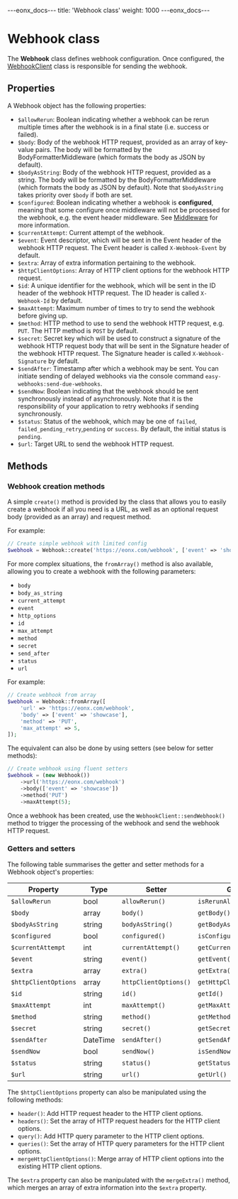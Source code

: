 ---eonx_docs---
title: 'Webhook class'
weight: 1000
---eonx_docs---

# Webhook class

The **Webhook** class defines webhook configuration. Once configured, the [WebhookClient](webhook-client.md) class is
responsible for sending the webhook.

## Properties

A Webhook object has the following properties:

- `$allowRerun`: Boolean indicating whether a webhook can be rerun multiple times after the webhook is in a final state
  (i.e. success or failed).
- `$body`: Body of the webhook HTTP request, provided as an array of key-value pairs. The body will be formatted by the
  BodyFormatterMiddleware (which formats the body as JSON by default).
- `$bodyAsString`: Body of the webhook HTTP request, provided as a string. The body will be formatted by the
  BodyFormatterMiddleware (which formats the body as JSON by default). Note that `$bodyAsString` takes priority over
  `$body` if both are set.
- `$configured`: Boolean indicating whether a webhook is **configured**, meaning that some configure once middleware
  will not be processed for the webhook, e.g. the event header middleware. See [Middleware](middleware.md) for more
  information.
- `$currentAttempt`: Current attempt of the webhook.
- `$event`: Event descriptor, which will be sent in the Event header of the webhook HTTP request. The Event header is
  called `X-Webhook-Event` by default.
- `$extra`: Array of extra information pertaining to the webhook.
- `$httpClientOptions`: Array of HTTP client options for the webhook HTTP request.
- `$id`: A unique identifier for the webhook, which will be sent in the ID header of the webhook HTTP request. The ID
  header is called `X-Webhook-Id` by default.
- `$maxAttempt`: Maximum number of times to try to send the webhook before giving up.
- `$method`: HTTP method to use to send the webhook HTTP request, e.g. `PUT`. The HTTP method is `POST` by default.
- `$secret`: Secret key which will be used to construct a signature of the webhook HTTP request body that will be sent
  in the Signature header of the webhook HTTP request. The Signature header is called `X-Webhook-Signature` by default.
- `$sendAfter`: Timestamp after which a webhook may be sent. You can initiate sending of delayed webhooks via the
  console command `easy-webhooks:send-due-webhooks`.
- `$sendNow`: Boolean indicating that the webhook should be sent synchronously instead of asynchronously. Note that it
  is the responsibility of your application to retry webhooks if sending synchronously.
- `$status`: Status of the webhook, which may be one of `failed`, `failed_pending_retry`,`pending` or `success`. By
  default, the initial status is `pending`.
- `$url`: Target URL to send the webhook HTTP request.

## Methods

### Webhook creation methods

A simple `create()` method is provided by the class that allows you to easily create a webhook if all you need is a URL,
as well as an optional request body (provided as an array) and request method.

For example:

```php
// Create simple webhook with limited config
$webhook = Webhook::create('https://eonx.com/webhook', ['event' => 'showcase'], 'PUT');
```

For more complex situations, the `fromArray()` method is also available, allowing you to create a webhook with the
following parameters:

- `body`
- `body_as_string`
- `current_attempt`
- `event`
- `http_options`
- `id`
- `max_attempt`
- `method`
- `secret`
- `send_after`
- `status`
- `url`

For example:

```php
// Create webhook from array
$webhook = Webhook::fromArray([
    'url' => 'https://eonx.com/webhook',
    'body' => ['event' => 'showcase'],
    'method' => 'PUT',
    'max_attempt' => 5,
]);
```

The equivalent can also be done by using setters (see below for setter methods):

```php
// Create webhook using fluent setters
$webhook = (new Webhook())
    ->url('https://eonx.com/webhook')
    ->body(['event' => 'showcase'])
    ->method('PUT')
    ->maxAttempt(5);
```

Once a webhook has been created, use the `WebhookClient::sendWebhook()` method to trigger the processing of the webhook
and send the webhook HTTP request.

### Getters and setters

The following table summarises the getter and setter methods for a Webhook object's properties:

| Property             | Type     | Setter                | Getter                   |
| -------------------- | -------- | --------------------- | ------------------------ |
| `$allowRerun`        | bool     | `allowRerun()`        | `isRerunAllowed()`       |
| `$body`              | array    | `body()`              | `getBody()`              |
| `$bodyAsString`      | string   | `bodyAsString()`      | `getBodyAsString()`      |
| `$configured`        | bool     | `configured()`        | `isConfigured()`         |
| `$currentAttempt`    | int      | `currentAttempt()`    | `getCurrentAttempt()`    |
| `$event`             | string   | `event()`             | `getEvent()`             |
| `$extra`             | array    | `extra()`             | `getExtra()`             |
| `$httpClientOptions` | array    | `httpClientOptions()` | `getHttpClientOptions()` |
| `$id`                | string   | `id()`                | `getId()`                |
| `$maxAttempt`        | int      | `maxAttempt()`        | `getMaxAttempt()`        |
| `$method`            | string   | `method()`            | `getMethod()`            |
| `$secret`            | string   | `secret()`            | `getSecret()`            |
| `$sendAfter`         | DateTime | `sendAfter()`         | `getSendAfter()`         |
| `$sendNow`           | bool     | `sendNow()`           | `isSendNow()`            |
| `$status`            | string   | `status()`            | `getStatus()`            |
| `$url`               | string   | `url()`               | `getUrl()`               |

The `$httpClientOptions` property can also be manipulated using the following methods:

- `header()`: Add HTTP request header to the HTTP client options.
- `headers()`: Set the array of HTTP request headers for the HTTP client options.
- `query()`: Add HTTP query parameter to the HTTP client options.
- `queries()`: Set the array of HTTP query parameters for the HTTP client options.
- `mergeHttpClientOptions()`: Merge array of HTTP client options into the existing HTTP client options.

The `$extra` property can also be manipulated with the `mergeExtra()` method, which merges an array of extra information
into the `$extra` property.
